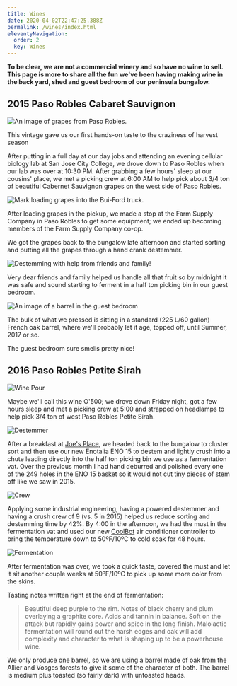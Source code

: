 ```yaml
---
title: Wines
date: 2020-04-02T22:47:25.388Z
permalink: /wines/index.html
eleventyNavigation:
  order: 2
  key: Wines
---
```


**To be clear, we are not a commercial winery and so have no wine to sell. This page is more to share all the fun we've been having making wine in the back yard, shed and guest bedroom of our peninsula bungalow.**

## 2015 Paso Robles Cabaret Sauvignon

![An image of grapes from Paso Robles.](/static/img/grape-picking.jpg "Grape Picking")

This vintage gave us our first hands-on taste to the craziness of harvest season

After putting in a full day at our day jobs and attending an evening cellular biology lab at San Jose City College, we drove down to Paso Robles when our lab was over at 10:30 PM. After grabbing a few hours' sleep at our cousins' place, we met a picking crew at 6:00 AM to help pick about 3/4 ton of beautiful Cabernet Sauvignon grapes on the west side of Paso Robles.

![Mark loading grapes into the Bui-Ford truck.](/static/img/truck.jpg "Loading Grapes")

After loading grapes in the pickup, we made a stop at the Farm Supply Company in Paso Robles to get some equipment; we ended up becoming members of the Farm Supply Company co-op.

We got the grapes back to the bungalow late afternoon and started sorting and putting all the grapes through a hand crank destemmer.

![Destemming with help from friends and family!](/static/img/destemming.jpg "Destemming")

Very dear friends and family helped us handle all that fruit so by midnight it was safe and sound starting to ferment in a half ton picking bin in our guest bedroom.

![An image of a barrel in the guest bedroom](/static/img/barrel.jpg "Barrel")

The bulk of what we pressed is sitting in a standard (225 L/60 gallon) French oak barrel, where we'll probably let it age, topped off, until Summer, 2017 or so.

The guest bedroom sure smells pretty nice!

## 2016 Paso Robles Petite Sirah

![](/static/img/wine-pour.jpg "Wine Pour")

Maybe we'll call this wine O'500; we drove down Friday night, got a few hours sleep and met a picking crew at 5:00 and strapped on headlamps to help pick 3/4 ton of west Paso Robles Petite Sirah.

![](/static/img/destemmer2.jpg "Destemmer")

After a breakfast at [Joe's Place](https://www.yelp.com/biz/joes-place-paso-robles-paso-robles), we headed back to the bungalow to cluster sort and then use our new Enotalia ENO 15 to destem and lightly crush into a chute leading directly into the half ton picking bin we use as a fermentation vat. Over the previous month I had hand deburred and polished every one of the 249 holes in the ENO 15 basket so it would not cut tiny pieces of stem off like we saw in 2015.

![](/static/img/crew.jpg "Crew")

Applying some industrial engineering, having a powered destemmer and having a crush crew of 9 (vs. 5 in 2015) helped us reduce sorting and destemming time by 42%. By 4:00 in the afternoon, we had the must in the fermentation vat and used our new [CoolBot](https://www.storeitcold.com/) air conditioner controller to bring the temperature down to 50ºF/10ºC to cold soak for 48 hours.

![](/static/img/fermentation.jpg "Fermentation")

After fermentation was over, we took a quick taste, covered the must and let it sit another couple weeks at 50ºF/10ºC to pick up some more color from the skins.

Tasting notes written right at the end of fermentation:

> Beautiful deep purple to the rim. Notes of black cherry and plum overlaying a graphite core. Acids and tannin in balance. Soft on the attack but rapidly gains power and spice in the long finish. Malolactic fermentation will round out the harsh edges and oak will add complexity and character to what is shaping up to be a powerhouse wine.

We only produce one barrel, so we are using a barrel made of oak from the Allier and Vosges forests to give it some of the character of both. The barrel is medium plus toasted (so fairly dark) with untoasted heads.

